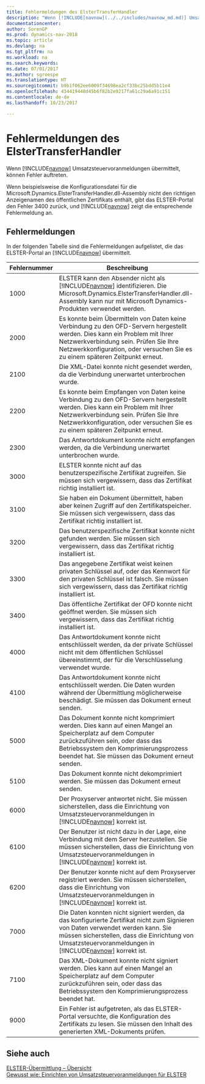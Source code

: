 ```yaml
---
title: Fehlermeldungen des ElsterTransferHandler
description: "Wenn [!INCLUDE[navnow](../../includes/navnow_md.md)] Umsatzsteuervoranmeldungen übermittelt, können Fehler auftreten."
documentationcenter: 
author: SorenGP
ms.prod: dynamics-nav-2018
ms.topic: article
ms.devlang: na
ms.tgt_pltfrm: na
ms.workload: na
ms.search.keywords: 
ms.date: 07/01/2017
ms.author: sgroespe
ms.translationtype: HT
ms.sourcegitcommit: b9b1f062ee6009f34698ea2cf33bc25bdd5b11e4
ms.openlocfilehash: 434419448d45b6f82b2e9217fa61c29a6a91c151
ms.contentlocale: de-de
ms.lasthandoff: 10/23/2017

---
```

# <a name="error-messages-of-the-elstertransferhandler"></a>Fehlermeldungen des ElsterTransferHandler
Wenn [!INCLUDE[navnow](../../includes/navnow_md.md)] Umsatzsteuervoranmeldungen übermittelt, können Fehler auftreten.  

Wenn beispielsweise die Konfigurationsdatei für die Microsoft.Dynamics.ElsterTransferHandler.dll-Assembly nicht den richtigen Anzeigenamen des öffentlichen Zertifikats enthält, gibt das ELSTER-Portal den Fehler 3400 zurück, und [!INCLUDE[navnow](../../includes/navnow_md.md)] zeigt die entsprechende Fehlermeldung an.  

## <a name="error-messages"></a>Fehlermeldungen  
In der folgenden Tabelle sind die Fehlermeldungen aufgelistet, die das ELSTER-Portal an [!INCLUDE[navnow](../../includes/navnow_md.md)] übermittelt.  

|**Fehlernummer**|**Beschreibung**|  
|----------------------|-------------------------------------------|  
|1000|ELSTER kann den Absender nicht als [!INCLUDE[navnow](../../includes/navnow_md.md)] identifizieren. Die Microsoft.Dynamics.ElsterTransferHandler.dll-Assembly kann nur mit Microsoft Dynamics-Produkten verwendet werden.|  
|2000|Es konnte beim Übermitteln von Daten keine Verbindung zu den OFD-Servern hergestellt werden. Dies kann ein Problem mit Ihrer Netzwerkverbindung sein. Prüfen Sie Ihre Netzwerkkonfiguration, oder versuchen Sie es zu einem späteren Zeitpunkt erneut.|  
|2100|Die XML-Datei konnte nicht gesendet werden, da die Verbindung unerwartet unterbrochen wurde.|  
|2200|Es konnte beim Empfangen von Daten keine Verbindung zu den OFD-Servern hergestellt werden. Dies kann ein Problem mit Ihrer Netzwerkverbindung sein. Prüfen Sie Ihre Netzwerkkonfiguration, oder versuchen Sie es zu einem späteren Zeitpunkt erneut.|  
|2300|Das Antwortdokument konnte nicht empfangen werden, da die Verbindung unerwartet unterbrochen wurde.|  
|3000|ELSTER konnte nicht auf das benutzerspezifische Zertifikat zugreifen. Sie müssen sich vergewissern, dass das Zertifikat richtig installiert ist.|  
|3100|Sie haben ein Dokument übermittelt, haben aber keinen Zugriff auf den Zertifikatspeicher. Sie müssen sich vergewissern, dass das Zertifikat richtig installiert ist.|  
|3200|Das benutzerspezifische Zertifikat konnte nicht gefunden werden. Sie müssen sich vergewissern, dass das Zertifikat richtig installiert ist.|  
|3300|Das angegebene Zertifikat weist keinen privaten Schlüssel auf, oder das Kennwort für den privaten Schlüssel ist falsch. Sie müssen sich vergewissern, dass das Zertifikat richtig installiert ist.|  
|3400|Das öffentliche Zertifikat der OFD konnte nicht geöffnet werden. Sie müssen sich vergewissern, dass das Zertifikat richtig installiert ist.|  
|4000|Das Antwortdokument konnte nicht entschlüsselt werden, da der private Schlüssel nicht mit dem öffentlichen Schlüssel übereinstimmt, der für die Verschlüsselung verwendet wurde.|  
|4100|Das Antwortdokument konnte nicht entschlüsselt werden. Die Daten wurden während der Übermittlung möglicherweise beschädigt. Sie müssen das Dokument erneut senden.|  
|5000|Das Dokument konnte nicht komprimiert werden. Dies kann auf einen Mangel an Speicherplatz auf dem Computer zurückzuführen sein, oder dass das Betriebssystem den Komprimierungsprozess beendet hat. Sie müssen das Dokument erneut senden.|  
|5100|Das Dokument konnte nicht dekomprimiert werden. Sie müssen das Dokument erneut senden.|  
|6000|Der Proxyserver antwortet nicht. Sie müssen sicherstellen, dass die Einrichtung von Umsatzsteuervoranmeldungen in [!INCLUDE[navnow](../../includes/navnow_md.md)] korrekt ist.|  
|6100|Der Benutzer ist nicht dazu in der Lage, eine Verbindung mit dem Server herzustellen. Sie müssen sicherstellen, dass die Einrichtung von Umsatzsteuervoranmeldungen in [!INCLUDE[navnow](../../includes/navnow_md.md)] korrekt ist.|  
|6200|Der Benutzer konnte nicht auf dem Proxyserver registriert werden. Sie müssen sicherstellen, dass die Einrichtung von Umsatzsteuervoranmeldungen in [!INCLUDE[navnow](../../includes/navnow_md.md)] korrekt ist.|  
|7000|Die Daten konnten nicht signiert werden, da das konfigurierte Zertifikat nicht zum Signieren von Daten verwendet werden kann. Sie müssen sicherstellen, dass die Einrichtung von Umsatzsteuervoranmeldungen in [!INCLUDE[navnow](../../includes/navnow_md.md)] korrekt ist.|  
|7100|Das XML-Dokument konnte nicht signiert werden. Dies kann auf einen Mangel an Speicherplatz auf dem Computer zurückzuführen sein, oder dass das Betriebssystem den Komprimierungsprozess beendet hat.|  
|9000|Ein Fehler ist aufgetreten, als das ELSTER-Portal versuchte, die Konfiguration des Zertifikats zu lesen. Sie müssen den Inhalt des generierten XML-Dokuments prüfen.|  

## <a name="see-also"></a>Siehe auch  
 [ELSTER-Übermittlung – Übersicht](elster-transmission-overview.md)   
 [Gewusst wie: Einrichten von Umsatzsteuervoranmeldungen für ELSTER](how-to-set-up-sales-vat-advance-notifications-for-elster.md)


